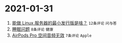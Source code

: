 # 2021-01-31

1. [能做 Linux 服务器的最小发行版是啥？](https://www.v2ex.com/t/749947) `12条评论` `问与答`
1. [睡眠问题](https://www.v2ex.com/t/749944) `8条评论` `健康`
1. [AirPods Pro 空间音频无效](https://www.v2ex.com/t/749946) `7条评论` `Apple`
